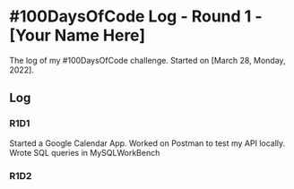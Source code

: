 # #100DaysOfCode Log - Round 1 - [Your Name Here]

The log of my #100DaysOfCode challenge. Started on [March 28, Monday, 2022].

## Log

### R1D1 
Started a Google Calendar App. 
Worked on Postman to test my API locally.
Wrote SQL queries in MySQLWorkBench
### R1D2
